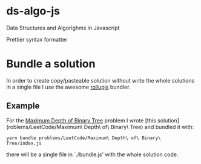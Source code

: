 # ds-algo-js
Data Structures and Algorighms in Javascript

Prettier syntax formatter

# Bundle a solution
In order to create copy/pasteable solution without write the whole solutions in a single file I use the awesome [rollupjs](https://rollupjs.org) bundler.
## Example
For the [Maximum Depth of Binary Tree](https://leetcode.com/problems/maximum-depth-of-binary-tree) problem I wrote [this solution](roblems/LeetCode/Maximum\ Depth\ of\ Binary\ Tree) and bundled it with:
```
yarn bundle problems/LeetCode/Maximum\ Depth\ of\ Binary\ Tree/index.js
```
there will be a single file in `./bundle.js' with the whole solution code.
